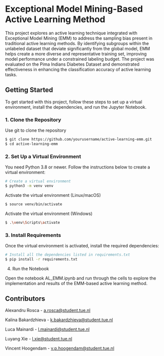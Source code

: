 # Exceptional Model Mining-Based Active Learning Method

This project explores an active learning technique integrated with Exceptional Model Mining (EMM) to address the sampling bias present in traditional active learning methods. By identifying subgroups within the unlabeled dataset that deviate significantly from the global model, EMM helps create a more diverse and representative training set, improving model performance under a constrained labeling budget. The project was evaluated on the Pima Indians Diabetes Dataset and demonstrated effectiveness in enhancing the classification accuracy of active learning tasks.

## Getting Started

To get started with this project, follow these steps to set up a virtual environment, install the dependencies, and run the Jupyter Notebook.

### 1. Clone the Repository

Use git to clone the repository
```bash
$ git clone https://github.com/yourusername/active-learning-emm.git
$ cd active-learning-emm
```

### 2. Set Up a Virtual Environment

You need Python 3.8 or newer. Follow the instructions below to create a virtual environment:

```bash
# Create a virtual environment
$ python3 -m venv venv
```

Activate the virtual environment (Linux/macOS)
```bash
$ source venv/bin/activate
```

Activate the virtual environment (Windows)
```bash
$ .\venv\Scripts\activate
```

### 3. Install Requirements

Once the virtual environment is activated, install the required dependencies:

```bash
# Install all the dependencies listed in requirements.txt
$ pip install -r requirements.txt
```

4. Run the Notebook

Open the notebook AL_EMM.ipynb and run through the cells to explore the implementation and results of the EMM-based active learning method.

## Contributors

Alexandru Rosca - a.rosca@student.tue.nl

Kalina Bakardzhieva - k.bakardzhieva@student.tue.nl

Luca Mainardi - l.mainardi@student.tue.nl

Luyang Xie - l.xie@student.tue.nl

Vincent Hoogendam - v.p.hoogendam@student.tue.nl